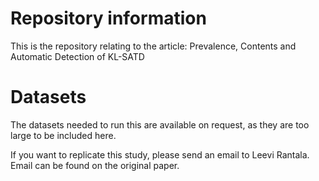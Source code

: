 # Repository information

This is the repository relating to the article: 
Prevalence, Contents and Automatic Detection of KL-SATD

# Datasets

The datasets needed to run this are available on request,
as they are too large to be included here.

If you want to replicate this study, please send an email
to Leevi Rantala. Email can be found on the original paper.
